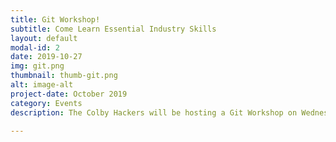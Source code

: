 ```yaml
---
title: Git Workshop!
subtitle: Come Learn Essential Industry Skills
layout: default
modal-id: 2
date: 2019-10-27
img: git.png
thumbnail: thumb-git.png
alt: image-alt
project-date: October 2019
category: Events
description: The Colby Hackers will be hosting a Git Workshop on Wednesday, October 30, at 7:00 PM in Davis 117. Git is the standard for collaboration on software projects, and most companies will appreciate a potential employee having some experience with it. At the workshop, you'll learn the core functionalities of Git and gain the tools necessary to create a portfolio on GitHub so that future employers can see all of the cool projects you've worked on. Please join us and don't miss out on an awesome chance to develop some very important skills! Use [this form](https://forms.gle/AoR5wpeGjaiQ3eA66) to RSVP. See you there! - Tyler

---
```

